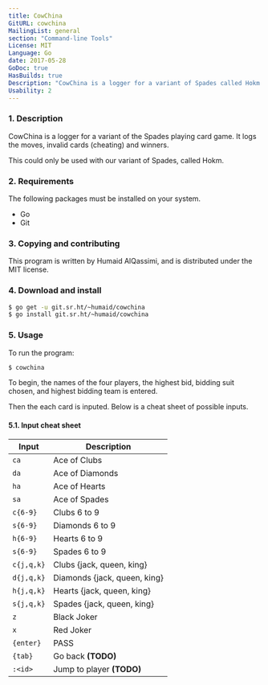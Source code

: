 ```yaml
---
title: CowChina
GitURL: cowchina
MailingList: general
section: "Command-line Tools"
License: MIT
Language: Go
date: 2017-05-28
GoDoc: true
HasBuilds: true
Description: "CowChina is a logger for a variant of Spades called Hokm. It detects invalid moves (cheating) and winners."
Usability: 2
---
```


### 1. Description
CowChina is a logger for a variant of the Spades playing card game. It logs the moves, invalid cards (cheating) and winners.  

This could only be used with our variant of Spades, called Hokm.  

### 2. Requirements

The following packages must be installed on your system.

- Go
- Git

### 3. Copying and contributing

This program is written by Humaid AlQassimi, and is distributed
under the MIT license.  


### 4. Download and install

```sh
$ go get -u git.sr.ht/~humaid/cowchina
$ go install git.sr.ht/~humaid/cowchina
```

### 5. Usage

To run the program:
```sh
$ cowchina
```

To begin, the names of the four players, the
highest bid, bidding suit chosen, and highest bidding team is
entered.  

Then the each card is inputed. Below is a cheat sheet of possible
inputs.

#### 5.1. Input cheat sheet

| Input | Description |
| ---- | ----- |
| `ca` | Ace of Clubs |
| `da` | Ace of Diamonds |
| `ha` | Ace of Hearts |
| `sa` | Ace of Spades |
| `c{6-9}` | Clubs 6 to 9 |
| `s{6-9}` | Diamonds 6 to 9 |
| `h{6-9}` | Hearts 6 to 9 |
| `s{6-9}` | Spades 6 to 9 |
| `c{j,q,k}` | Clubs {jack, queen, king} |
| `d{j,q,k}` | Diamonds {jack, queen, king} |
| `h{j,q,k}` | Hearts {jack, queen, king} |
| `s{j,q,k}` | Spades {jack, queen, king} |
| `z` | Black Joker |
| `x` | Red Joker |
| `{enter}` | PASS |
| `{tab}` | Go back **(TODO)** |
| `:<id>` | Jump to player **(TODO)** |




